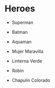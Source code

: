 # Heroes

* Superman
* Batman

* Aquaman
* Mujer Maravilla
* Linterna Verde
* Robin
* Chapulin Colorado
